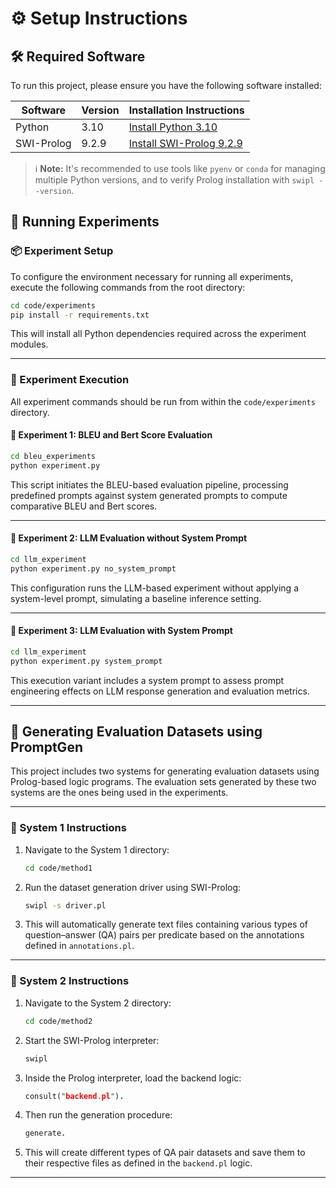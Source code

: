 # ⚙️ Setup Instructions

## 🛠️ Required Software

To run this project, please ensure you have the following software installed:

| Software | Version  | Installation Instructions |
|----------|----------|----------------------------|
| Python   | 3.10     | [Install Python 3.10](https://www.python.org/downloads/release/python-3100/) |
| SWI-Prolog | 9.2.9 | [Install SWI-Prolog 9.2.9](https://www.swi-prolog.org/Download.html) |

> ℹ️ **Note:** It's recommended to use tools like `pyenv` or `conda` for managing multiple Python versions, and to verify Prolog installation with `swipl --version`.

## 🧪 Running Experiments

### 📦 Experiment Setup

To configure the environment necessary for running all experiments, execute the following commands from the root directory:

```bash
cd code/experiments
pip install -r requirements.txt
```

This will install all Python dependencies required across the experiment modules.

---

### 🚀 Experiment Execution

All experiment commands should be run from within the `code/experiments` directory.

#### 🔹 Experiment 1: BLEU and Bert Score Evaluation

```bash
cd bleu_experiments
python experiment.py
```

This script initiates the BLEU-based evaluation pipeline, processing predefined prompts against system generated prompts to compute comparative BLEU and Bert scores.

---

#### 🔹 Experiment 2: LLM Evaluation without System Prompt

```bash
cd llm_experiment
python experiment.py no_system_prompt
```

This configuration runs the LLM-based experiment without applying a system-level prompt, simulating a baseline inference setting.

---

#### 🔹 Experiment 3: LLM Evaluation with System Prompt

```bash
cd llm_experiment
python experiment.py system_prompt
```

This execution variant includes a system prompt to assess prompt engineering effects on LLM response generation and evaluation metrics.

---

## 🧾 Generating Evaluation Datasets using PromptGen

This project includes two systems for generating evaluation datasets using Prolog-based logic programs. The evaluation sets generated by these two systems are the ones being used in the experiments.

---

### 🧠 System 1 Instructions

1. Navigate to the System 1 directory:
   ```bash
   cd code/method1
   ```

2. Run the dataset generation driver using SWI-Prolog:
   ```bash
   swipl -s driver.pl
   ```

3. This will automatically generate text files containing various types of question–answer (QA) pairs per predicate based on the annotations defined in `annotations.pl`.

---

### 🧠 System 2 Instructions

1. Navigate to the System 2 directory:
   ```bash
   cd code/method2
   ```

2. Start the SWI-Prolog interpreter:
   ```bash
   swipl
   ```

3. Inside the Prolog interpreter, load the backend logic:
   ```prolog
   consult("backend.pl").
   ```

4. Then run the generation procedure:
   ```prolog
   generate.
   ```

5. This will create different types of QA pair datasets and save them to their respective files as defined in the `backend.pl` logic.

---